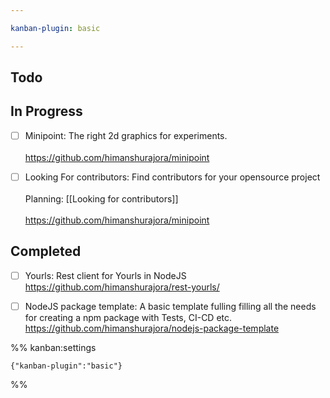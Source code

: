 ```yaml
---

kanban-plugin: basic

---
```


## Todo



## In Progress

- [ ] Minipoint: The right 2d graphics for experiments.  <br><br>https://github.com/himanshurajora/minipoint
- [ ] Looking For contributors: Find contributors for your opensource project <br><br>Planning: [[Looking for contributors]]<br><br>https://github.com/himanshurajora/minipoint


## Completed

- [ ] Yourls: Rest client for Yourls in NodeJS https://github.com/himanshurajora/rest-yourls/
- [ ] NodeJS package template: A basic template fulling filling all the needs for creating a npm package with Tests, CI-CD etc. https://github.com/himanshurajora/nodejs-package-template




%% kanban:settings
```
{"kanban-plugin":"basic"}
```
%%
